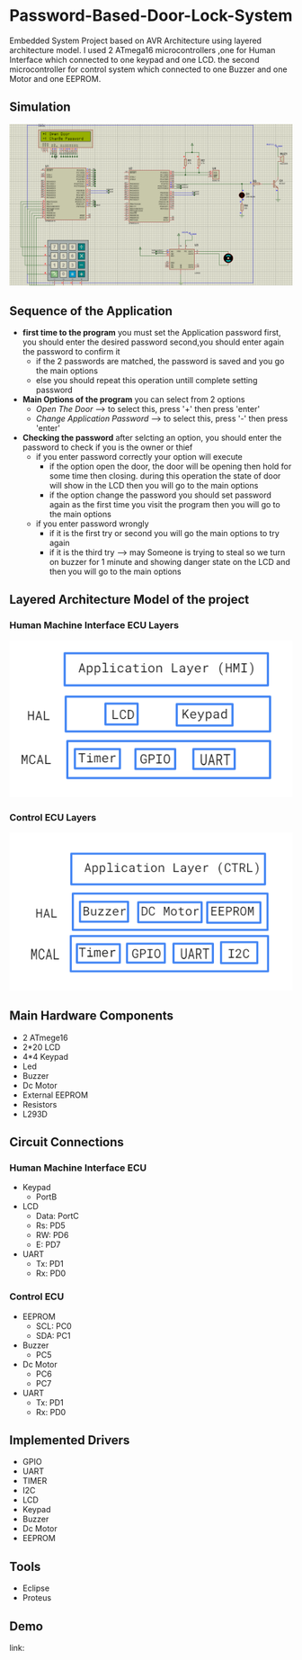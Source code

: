 # Password-Based-Door-Lock-System
Embedded System Project based on AVR Architecture using layered architecture model. I used 2 ATmega16 microcontrollers ,one for Human Interface which connected to one keypad and one LCD. the second microcontroller for control system which connected to one Buzzer and one Motor and one EEPROM.

## Simulation
![image from program](https://github.com/abdelrahman99999/Password-Based-Door-Lock-System/blob/main/project%20screenshots%20while%20working/3.png?raw=true)

## Sequence of the Application
- **first time to the program** 
    you must set the Application password
    first, you should enter the desired password
    second,you should enter again the password to confirm it
    - if the 2 passwords are matched, the password is saved and you go the main options
    - else you should repeat this operation untill complete setting password
- **Main Options of the program**
    you can select from 2 options 
    - *Open The Door* --> to select this, press '+' then press 'enter'
    - *Change Application Password* --> to select this, press '-' then press 'enter'
- **Checking the password**
    after selcting an option, you should enter the password to check if you is the owner or thief
    - if you enter password correctly your option will execute 
        * if the option open the door, the door will be opening then hold for some time then closing. during this operation the state of door will show in the LCD then you will go to the main options
        * if the option change the password you should set password again as the first time you visit the program then you will go to the main options
    - if you enter password wrongly 
         * if it is the first try or second you will go the main options to try again
         * if it is the third try --> may Someone is trying to steal so we turn on buzzer for 1 minute and showing danger state on the LCD and then you will go to the main options

## Layered Architecture Model of the project
### Human Machine Interface ECU Layers
![image from program](https://github.com/abdelrahman99999/Password-Based-Door-Lock-System/blob/main/HMI%20and%20%20Control%20Layers/HMI_Layers.png?raw=true)
### Control ECU Layers
![image from program](https://github.com/abdelrahman99999/Password-Based-Door-Lock-System/blob/main/HMI%20and%20%20Control%20Layers/Control_Layers.png?raw=true)


## Main Hardware Components
- 2 ATmege16 
- 2*20 LCD
- 4*4 Keypad
- Led
- Buzzer
- Dc Motor
- External EEPROM
- Resistors
- L293D

## Circuit Connections
### Human Machine Interface ECU
- Keypad 
    * PortB
- LCD 
    * Data: PortC
    * Rs: PD5
    * RW: PD6
    * E: PD7
- UART 
    * Tx: PD1
    * Rx: PD0
    
### Control ECU
- EEPROM
    * SCL: PC0
    * SDA: PC1
- Buzzer
    * PC5
- Dc Motor
    * PC6
    * PC7
- UART 
    * Tx: PD1
    * Rx: PD0

## Implemented Drivers
- GPIO
- UART
- TIMER
- I2C
- LCD
- Keypad
- Buzzer
- Dc Motor
- EEPROM

## Tools
- Eclipse
- Proteus

## Demo
link: 
